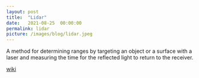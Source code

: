 ```yaml
---
layout: post
title:  "Lidar"
date:   2021-08-25  00:00:00
permalink: lidar
picture: /images/blog/lidar.jpeg
---
```


A method for determining ranges by targeting an object or a surface with a laser and measuring the time for the reflected light to return to the receiver.

[wiki](https://en.wikipedia.org/wiki/Lidar) 
